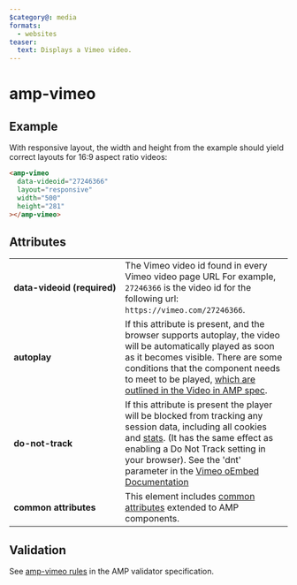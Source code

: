 ```yaml
---
$category@: media
formats:
  - websites
teaser:
  text: Displays a Vimeo video.
---
```


<!---
Copyright 2015 The AMP HTML Authors. All Rights Reserved.

Licensed under the Apache License, Version 2.0 (the "License");
you may not use this file except in compliance with the License.
You may obtain a copy of the License at

      http://www.apache.org/licenses/LICENSE-2.0

Unless required by applicable law or agreed to in writing, software
distributed under the License is distributed on an "AS-IS" BASIS,
WITHOUT WARRANTIES OR CONDITIONS OF ANY KIND, either express or implied.
See the License for the specific language governing permissions and
limitations under the License.
-->

# amp-vimeo

## Example

With responsive layout, the width and height from the example should yield correct layouts for 16:9 aspect ratio videos:

```html
<amp-vimeo
  data-videoid="27246366"
  layout="responsive"
  width="500"
  height="281"
></amp-vimeo>
```

## Attributes

<table>
  <tr>
    <td width="40%"><strong>data-videoid (required)</strong></td>
    <td>The Vimeo video id found in every Vimeo video page URL For example, <code>27246366</code> is the video id for the following url: <code>https://vimeo.com/27246366</code>.</td>
  </tr>
  <tr>
    <td width="40%"><strong>autoplay</strong></td>
    <td>If this attribute is present, and the browser supports autoplay, the video will be automatically
played as soon as it becomes visible. There are some conditions that the component needs to meet
to be played, <a href="https://github.com/ampproject/amphtml/blob/main/spec/amp-video-interface.md#autoplay">which are outlined in the Video in AMP spec</a>.</td>
  </tr>
  <tr>
    <td width="40%"><strong>do-not-track</strong></td>
    <td>If this attribute is present the player will be blocked from tracking any session data, including all cookies and
    <a href="https://vimeo.com/stats">stats</a>. (It has the same effect as enabling a Do Not Track setting in your browser).
    See the 'dnt' parameter in the <a href="https://developer.vimeo.com/api/oembed/videos">Vimeo oEmbed Documentation</a></td>
  </tr>
  <tr>
    <td width="40%"><strong>common attributes</strong></td>
    <td>This element includes <a href="https://amp.dev/documentation/guides-and-tutorials/learn/common_attributes">common attributes</a> extended to AMP components.</td>
  </tr>
</table>

## Validation

See [amp-vimeo rules](https://github.com/ampproject/amphtml/blob/main/extensions/amp-vimeo/validator-amp-vimeo.protoascii) in the AMP validator specification.
